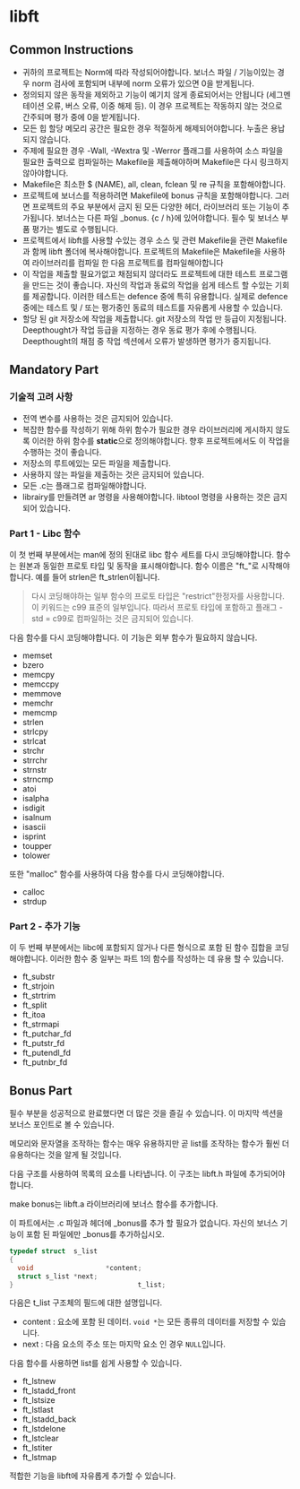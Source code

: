 # libft

## Common Instructions

- 귀하의 프로젝트는 Norm에 따라 작성되어야합니다. 보너스 파일 / 기능이있는 경우 norm 검사에 포함되며 내부에 norm 오류가 있으면 0을 받게됩니다.
- 정의되지 않은 동작을 제외하고 기능이 예기치 않게 종료되어서는 안됩니다 (세그멘테이션 오류, 버스 오류, 이중 해제 등). 이 경우 프로젝트는 작동하지 않는 것으로 간주되며 평가 중에 0을 받게됩니다.
- 모든 힙 할당 메모리 공간은 필요한 경우 적절하게 해제되어야합니다. 누출은 용납되지 않습니다.
- 주제에 필요한 경우 -Wall, -Wextra 및 -Werror 플래그를 사용하여 소스 파일을 필요한 출력으로 컴파일하는 Makefile을 제출해야하며 Makefile은 다시 링크하지 않아야합니다.
- Makefile은 최소한 $ (NAME), all, clean, fclean 및 re 규칙을 포함해야합니다.
- 프로젝트에 보너스를 적용하려면 Makefile에 bonus 규칙을 포함해야합니다. 그러면 프로젝트의 주요 부분에서 금지 된 모든 다양한 헤더, 라이브러리 또는 기능이 추가됩니다. 보너스는 다른 파일 _bonus. {c / h}에 있어야합니다.
  필수 및 보너스 부품 평가는 별도로 수행됩니다.
- 프로젝트에서 libft를 사용할 수있는 경우 소스 및 관련 Makefile을 관련 Makefile과 함께 libft 폴더에 복사해야합니다. 프로젝트의 Makefile은 Makefile을 사용하여 라이브러리를 컴파일 한 다음 프로젝트를 컴파일해야합니다
- 이 작업을 제출할 필요가없고 채점되지 않더라도 프로젝트에 대한 테스트 프로그램을 만드는 것이 좋습니다. 자신의 작업과 동료의 작업을 쉽게 테스트 할 수있는 기회를 제공합니다. 이러한 테스트는 defence 중에 특히 유용합니다. 실제로 defence 중에는 테스트 및 / 또는 평가중인 동료의 테스트를 자유롭게 사용할 수 있습니다.
- 할당 된 git 저장소에 작업을 제출합니다. git 저장소의 작업 만 등급이 지정됩니다. Deepthought가 작업 등급을 지정하는 경우 동료 평가 후에 수행됩니다. Deepthought의 채점 중 작업 섹션에서 오류가 발생하면 평가가 중지됩니다.

## Mandatory Part

### 기술적 고려 사항

- 전역 변수를 사용하는 것은 금지되어 있습니다.
- 복잡한 함수를 작성하기 위해 하위 함수가 필요한 경우 라이브러리에 게시하지 않도록 이러한 하위 함수를 **static**으로 정의해야합니다. 향후 프로젝트에서도 이 작업을 수행하는 것이 좋습니다.
- 저장소의 루트에있는 모든 파일을 제출합니다.
- 사용하지 않는 파일을 제출하는 것은 금지되어 있습니다.
- 모든 .c는 플래그로 컴파일해야합니다.
- librairy를 만들려면 ar 명령을 사용해야합니다. libtool 명령을 사용하는 것은 금지되어 있습니다.

### Part 1 - Libc 함수

이 첫 번째 부분에서는 man에 정의 된대로 libc 함수 세트를 다시 코딩해야합니다. 함수는 원본과 동일한 프로토 타입 및 동작을 표시해야합니다. 함수 이름은 "ft_"로 시작해야합니다. 예를 들어 strlen은 ft_strlen이됩니다.

> 다시 코딩해야하는 일부 함수의 프로토 타입은 "restrict"한정자를 사용합니다. 이 키워드는 c99 표준의 일부입니다.
> 따라서 프로토 타입에 포함하고 플래그 -std = c99로 컴파일하는 것은 금지되어 있습니다.

다음 함수를 다시 코딩해야합니다. 이 기능은 외부 함수가 필요하지 않습니다.

- memset
- bzero
- memcpy
- memccpy
- memmove
- memchr
- memcmp
- strlen
- strlcpy
- strlcat
- strchr
- strrchr
- strnstr
- strncmp
- atoi
- isalpha
- isdigit
- isalnum
- isascii
- isprint
- toupper
- tolower

또한 "malloc" 함수를 사용하여 다음 함수를 다시 코딩해야합니다.

- calloc
- strdup

### Part 2 - 추가 기능

이 두 번째 부분에서는 libc에 포함되지 않거나 다른 형식으로 포함 된 함수 집합을 코딩해야합니다. 이러한 함수 중 일부는 파트 1의 함수를 작성하는 데 유용 할 수 있습니다.

- ft_substr
- ft_strjoin
- ft_strtrim
- ft_split
- ft_itoa
- ft_strmapi
- ft_putchar_fd
- ft_putstr_fd
- ft_putendl_fd
- ft_putnbr_fd

## Bonus Part

필수 부분을 성공적으로 완료했다면 더 많은 것을 즐길 수 있습니다. 이 마지막 섹션을 보너스 포인트로 볼 수 있습니다.

메모리와 문자열을 조작하는 함수는 매우 유용하지만 곧 list를 조작하는 함수가 훨씬 더 유용하다는 것을 알게 될 것입니다.

다음 구조를 사용하여 목록의 요소를 나타냅니다. 이 구조는 libft.h 파일에 추가되어야합니다.

make bonus는 libft.a 라이브러리에 보너스 함수를 추가합니다.

이 파트에서는 .c 파일과 헤더에 _bonus를 추가 할 필요가 없습니다. 자신의 보너스 기능이 포함 된 파일에만 _bonus를 추가하십시오.

```c
typedef struct	s_list
{
  void					*content;
  struct s_list	*next;
}								t_list;
```

다음은 t_list 구조체의 필드에 대한 설명입니다.

- content : 요소에 포함 된 데이터. `void *`는 모든 종류의 데이터를 저장할 수 있습니다.
- next : 다음 요소의 주소 또는 마지막 요소 인 경우 `NULL`입니다.

다음 함수를 사용하면 list를 쉽게 사용할 수 있습니다.

- ft_lstnew
- ft_lstadd_front
- ft_lstsize
- ft_lstlast
- ft_lstadd_back
- ft_lstdelone
- ft_lstclear
- ft_lstiter
- ft_lstmap

적합한 기능을 libft에 자유롭게 추가할 수 있습니다.